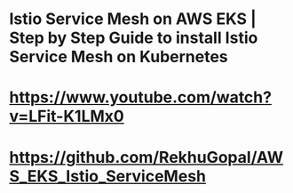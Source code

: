# Istio Service Mesh on AWS EKS | Step by Step Guide to install Istio Service Mesh on Kubernetes
# https://www.youtube.com/watch?v=LFit-K1LMx0

# https://github.com/RekhuGopal/AWS_EKS_Istio_ServiceMesh
